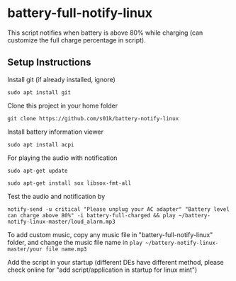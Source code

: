 # battery-full-notify-linux

This script notifies when battery is above 80% while charging (can customize the full charge percentage in script). 

## Setup Instructions

Install git (if already installed, ignore)

```sudo apt install git```

Clone this project in your home folder

```git clone https://github.com/s01k/battery-notify-linux```

Install battery information viewer

```sudo apt install acpi```

For playing the audio with notification

```sudo apt-get update```

```sudo apt-get install sox libsox-fmt-all```

Test the audio and notification by

```notify-send -u critical "Please unplug your AC adapter" "Battery level can charge above 80%" -i battery-full-charged && play ~/battery-notify-linux-master/loud_alarm.mp3```

To add custom music, copy any music file in "battery-full-notify-linux" folder, and change the music file name in
```play ~/battery-notify-linux-master/your file name.mp3```

Add the script in your startup (different DEs have different method, please check online for "add script/application in startup for linux mint")
